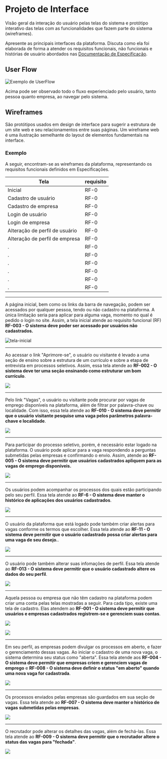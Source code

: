 
# Projeto de Interface

Visão geral da interação do usuário pelas telas do sistema e protótipo interativo das telas com as funcionalidades que fazem parte do sistema (wireframes).

 Apresente as principais interfaces da plataforma. Discuta como ela foi elaborada de forma a atender os requisitos funcionais, não funcionais e histórias de usuário abordados nas <a href="2-Especificação do Projeto.md"> Documentação de Especificação</a>.

## User Flow

![Exemplo de UserFlow](img/userflow.jpg)

Acima pode ser observado todo o fluxo experienciado pelo usuário, tanto pessoa quanto empresa, ao navegar pelo sistema.


## Wireframes

São protótipos usados em design de interface para sugerir a estrutura de um site web e seu relacionamentos entre suas páginas. Um wireframe web é uma ilustração semelhante do layout de elementos fundamentais na interface.

### Exemplo

A seguir, encontram-se as wireframes da plataforma, representando os requisitos funcionais definidos em Especificações.

| Tela | requisito |
|--- |----|
| Inicial|RF-0|
| Cadastro de usuário |RF-0|
| Cadastro de empresa |RF-0|
| Login de usuário |RF-0|
| Login de empresa |RF-0|
| Alteração de perfil de usuário |RF-0|
| Alteração de perfil de empresa |RF-0|
| . |RF-0|
| .|RF-0|
|. |RF-0|
| .|RF-0|
| .|RF-0|
| .|RF-0|

---

A página inicial, bem como os links da barra de navegação, podem ser acessados por qualquer pessoa, tendo ou não cadastro na plataforma. A única limitação seria para aplicar para alguma vaga, momento no qual é pedido o login no site. Assim, a tela inicial atende ao requisito funcional (RF) **RF-003 - O sistema deve poder ser acessado por usuários não cadastrados.**

![tela-inicial](img/telas-requisitos/pag-inicial.png)

---

Ao acessar o link "Aprimore-se", o usuário ou visitante é levado a uma seção de ensino sobre a estrutura de um currículo e sobre a etapa de entrevista em processos seletivos. Assim, essa tela atende ao **RF-002 - O sistema deve ter uma seção ensinando como estruturar um bom currículo**.

![](img/telas-requisitos/aprimore-se.png)

---

Pelo link "Vagas", o usuário ou visitante pode procurar por vagas de emprego disponíveis na plataforma, além de filtrar por palavra-chave ou localidade. Com isso, essa tela atende ao **RF-010 - O sistema deve permitir que o usuário visitante pesquise uma vaga pelos parâmetros palavra-chave e localidade**. 

![](img/telas-requisitos/vagas-publicas.png)

---

Para participar do processo seletivo, porém, é necessário estar logado na plataforma. O usuário pode aplicar para a vaga respondendo a perguntas submetidas pelas empresas e confirmando o envio. Assim, atende ao **RF-005 - O sistema deve permitir que usuários cadastrados apliquem para as vagas de emprego disponíveis.**

![](img/telas-requisitos/perguntas-vaga.png)

---

Os usuários podem acompanhar os processos dos quais estão participando pelo seu perfil. Essa tela atende ao **RF-6 - O sistema deve manter o histórico de aplicações dos usuários cadastrados**.

![](img/telas-requisitos/vagas-user.png)

---

O usuário da plataforma que está logado pode também criar alertas para vagas conforme os termos que escolher. Essa tela atende ao **RF-11 - O sistema deve permitir que o usuário cadastrado possa criar alertas para uma vaga de seu desejo.**.

![](img/telas-requisitos/alerta-vaga.png)

---

O usuário pode também alterar suas infomações de perfil. Essa tela atende ao **RF-013 - O sistema deve permitir que o usuário cadastrado altere os dados do seu perfil**.

![](img/telas-requisitos/editar-usuario.png)

---

Aquela pessoa ou empresa que não têm cadastro na plataforma podem criar uma conta pelas telas mostradas a seguir. Para cada tipo, existe uma tela de cadastro. Elas atendem ao **RF-001 - O sistema deve permitir que usuários e empresas cadastrados registrem-se e gerenciem suas contas**.

![](img/telas-requisitos/cadastro-usuario.png)

![](img/telas-requisitos/cadastro-empresa.png)

---

Em seu perfil, as empresas podem divulgar os processos em aberto, e fazer o gerenciamento dessas vagas. Ao iniciar o cadastro de uma nova vaga, o sistema determina seu status como "aberta". Essa tela atende aos **RF-004 - O sistema deve permitir que empresas criem e gerenciem vagas de emprego** e **RF-008 - O sistema deve definir o status "em aberto" quando uma nova vaga for cadastrada**.

![](img/telas-requisitos/nova-vaga.png)

---

Os processos enviados pelas empresas são guardados em sua seção de vagas. Essa tela atende ao **RF-007 - O sistema deve manter o histórico de vagas submetidas pelas empresas**.

![](img/telas-requisitos/vagas-empresa.png)

---



O recrutador pode alterar os detalhes das vagas, além de fechá-las. Essa tela atende ao **RF-009 - O sistema deve permitir que o recrutador altere o status das vagas para "fechada"**.

![](img/telas-requisitos/altera-vaga.png)